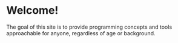 # Welcome!
The goal of this site is to provide programming concepts and tools approachable for anyone, regardless of age or background.